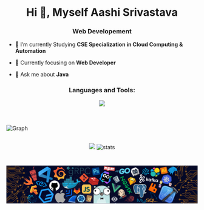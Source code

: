 <h1 align="center">Hi 👋, Myself Aashi Srivastava</h1>
<h3 align="center">Web Developement</h3>


- 🔭 I’m currently Studying **CSE Specialization in Cloud Computing & Automation**

- 🌱 Currently focusing on **Web Developer**

- 💬 Ask me about **Java**
<h3 align="center">Languages and Tools:</h3>
<p align="center"> 
<img src="https://skillicons.dev/icons?i=python,cpp,bootstrap,html,css,js,java,nodejs,expressjs,mongoDB" ></p>
<br>

<p> <img align="center" src="https://github-readme-activity-graph.cyclic.app/graph?username=trueaashi&bg_color=050505&color=a694ff&line=9f85ff&point=00ff1e&area=true&hide_border=true" alt="Graph" /></p>

<br/>
<div align='center' width="5rem">
     <img   width="400px" src="https://github-readme-stats.vercel.app/api?username=trueaashi&theme=jolly&show_icons=true"/>
    <img  width="400px" src="https://github-readme-streak-stats.herokuapp.com?user=trueaashi&theme=jolly&border_radius=5" alt= "stats"/>
</div>

#



![](https://github.com/trueaashi/trueaashi/blob/main/footer.png)
